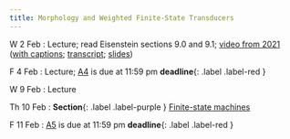 ```yaml
---
title: Morphology and Weighted Finite-State Transducers
---
```


W 2 Feb
: Lecture; read Eisenstein sections 9.0 and 9.1;
[video from 2021](https://drive.google.com/file/d/1MDj3JUBecLOqCMApOWlxG0ZOxmZcQC20/view?usp=sharing)
([with captions](https://drive.google.com/file/d/1zXXPwAFycgIRK-25TctN5IIvo7W2H-ii/view?usp=sharing);
[transcript](https://drive.google.com/file/d/16DyBtGwSOUHVcSMN-hvCWsc0awCyX_n2/view?usp=sharing);
[slides](https://drive.google.com/file/d/1ejcGyncrh5lSe_P7TRX8Slj_roZUWq2p/view?usp=sharing)) 

F 4 Feb
: Lecture; [A4](../assets/docs/A4.pdf) is due at 11:59 pm **deadline**{: .label .label-red }

W 9 Feb
: Lecture 

Th 10 Feb
: **Section**{: .label .label-purple } [Finite-state machines](#)

F 11 Feb
: [A5](../assets/docs/A5.pdf) is due at 11:59 pm **deadline**{: .label .label-red }
